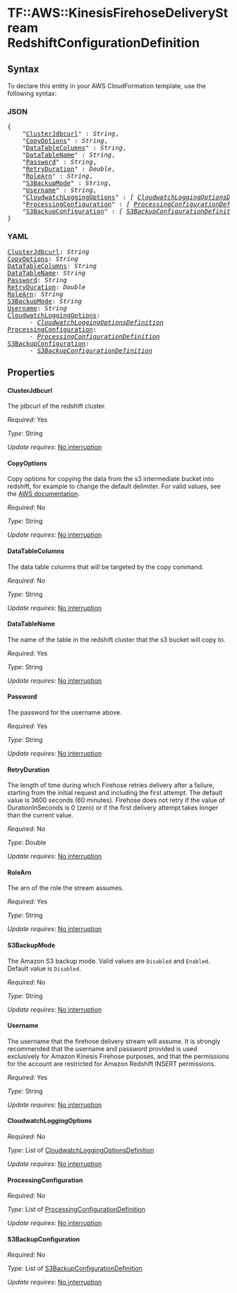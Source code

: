 # TF::AWS::KinesisFirehoseDeliveryStream RedshiftConfigurationDefinition

## Syntax

To declare this entity in your AWS CloudFormation template, use the following syntax:

### JSON

<pre>
{
    "<a href="#clusterjdbcurl" title="ClusterJdbcurl">ClusterJdbcurl</a>" : <i>String</i>,
    "<a href="#copyoptions" title="CopyOptions">CopyOptions</a>" : <i>String</i>,
    "<a href="#datatablecolumns" title="DataTableColumns">DataTableColumns</a>" : <i>String</i>,
    "<a href="#datatablename" title="DataTableName">DataTableName</a>" : <i>String</i>,
    "<a href="#password" title="Password">Password</a>" : <i>String</i>,
    "<a href="#retryduration" title="RetryDuration">RetryDuration</a>" : <i>Double</i>,
    "<a href="#rolearn" title="RoleArn">RoleArn</a>" : <i>String</i>,
    "<a href="#s3backupmode" title="S3BackupMode">S3BackupMode</a>" : <i>String</i>,
    "<a href="#username" title="Username">Username</a>" : <i>String</i>,
    "<a href="#cloudwatchloggingoptions" title="CloudwatchLoggingOptions">CloudwatchLoggingOptions</a>" : <i>[ <a href="cloudwatchloggingoptionsdefinition.md">CloudwatchLoggingOptionsDefinition</a>, ... ]</i>,
    "<a href="#processingconfiguration" title="ProcessingConfiguration">ProcessingConfiguration</a>" : <i>[ <a href="processingconfigurationdefinition.md">ProcessingConfigurationDefinition</a>, ... ]</i>,
    "<a href="#s3backupconfiguration" title="S3BackupConfiguration">S3BackupConfiguration</a>" : <i>[ <a href="s3backupconfigurationdefinition.md">S3BackupConfigurationDefinition</a>, ... ]</i>
}
</pre>

### YAML

<pre>
<a href="#clusterjdbcurl" title="ClusterJdbcurl">ClusterJdbcurl</a>: <i>String</i>
<a href="#copyoptions" title="CopyOptions">CopyOptions</a>: <i>String</i>
<a href="#datatablecolumns" title="DataTableColumns">DataTableColumns</a>: <i>String</i>
<a href="#datatablename" title="DataTableName">DataTableName</a>: <i>String</i>
<a href="#password" title="Password">Password</a>: <i>String</i>
<a href="#retryduration" title="RetryDuration">RetryDuration</a>: <i>Double</i>
<a href="#rolearn" title="RoleArn">RoleArn</a>: <i>String</i>
<a href="#s3backupmode" title="S3BackupMode">S3BackupMode</a>: <i>String</i>
<a href="#username" title="Username">Username</a>: <i>String</i>
<a href="#cloudwatchloggingoptions" title="CloudwatchLoggingOptions">CloudwatchLoggingOptions</a>: <i>
      - <a href="cloudwatchloggingoptionsdefinition.md">CloudwatchLoggingOptionsDefinition</a></i>
<a href="#processingconfiguration" title="ProcessingConfiguration">ProcessingConfiguration</a>: <i>
      - <a href="processingconfigurationdefinition.md">ProcessingConfigurationDefinition</a></i>
<a href="#s3backupconfiguration" title="S3BackupConfiguration">S3BackupConfiguration</a>: <i>
      - <a href="s3backupconfigurationdefinition.md">S3BackupConfigurationDefinition</a></i>
</pre>

## Properties

#### ClusterJdbcurl

The jdbcurl of the redshift cluster.

_Required_: Yes

_Type_: String

_Update requires_: [No interruption](https://docs.aws.amazon.com/AWSCloudFormation/latest/UserGuide/using-cfn-updating-stacks-update-behaviors.html#update-no-interrupt)

#### CopyOptions

Copy options for copying the data from the s3 intermediate bucket into redshift, for example to change the default delimiter. For valid values, see the [AWS documentation](http://docs.aws.amazon.com/firehose/latest/APIReference/API_CopyCommand.html).

_Required_: No

_Type_: String

_Update requires_: [No interruption](https://docs.aws.amazon.com/AWSCloudFormation/latest/UserGuide/using-cfn-updating-stacks-update-behaviors.html#update-no-interrupt)

#### DataTableColumns

The data table columns that will be targeted by the copy command.

_Required_: No

_Type_: String

_Update requires_: [No interruption](https://docs.aws.amazon.com/AWSCloudFormation/latest/UserGuide/using-cfn-updating-stacks-update-behaviors.html#update-no-interrupt)

#### DataTableName

The name of the table in the redshift cluster that the s3 bucket will copy to.

_Required_: Yes

_Type_: String

_Update requires_: [No interruption](https://docs.aws.amazon.com/AWSCloudFormation/latest/UserGuide/using-cfn-updating-stacks-update-behaviors.html#update-no-interrupt)

#### Password

The password for the username above.

_Required_: Yes

_Type_: String

_Update requires_: [No interruption](https://docs.aws.amazon.com/AWSCloudFormation/latest/UserGuide/using-cfn-updating-stacks-update-behaviors.html#update-no-interrupt)

#### RetryDuration

The length of time during which Firehose retries delivery after a failure, starting from the initial request and including the first attempt. The default value is 3600 seconds (60 minutes). Firehose does not retry if the value of DurationInSeconds is 0 (zero) or if the first delivery attempt takes longer than the current value.

_Required_: No

_Type_: Double

_Update requires_: [No interruption](https://docs.aws.amazon.com/AWSCloudFormation/latest/UserGuide/using-cfn-updating-stacks-update-behaviors.html#update-no-interrupt)

#### RoleArn

The arn of the role the stream assumes.

_Required_: Yes

_Type_: String

_Update requires_: [No interruption](https://docs.aws.amazon.com/AWSCloudFormation/latest/UserGuide/using-cfn-updating-stacks-update-behaviors.html#update-no-interrupt)

#### S3BackupMode

The Amazon S3 backup mode.  Valid values are `Disabled` and `Enabled`.  Default value is `Disabled`.

_Required_: No

_Type_: String

_Update requires_: [No interruption](https://docs.aws.amazon.com/AWSCloudFormation/latest/UserGuide/using-cfn-updating-stacks-update-behaviors.html#update-no-interrupt)

#### Username

The username that the firehose delivery stream will assume. It is strongly recommended that the username and password provided is used exclusively for Amazon Kinesis Firehose purposes, and that the permissions for the account are restricted for Amazon Redshift INSERT permissions.

_Required_: Yes

_Type_: String

_Update requires_: [No interruption](https://docs.aws.amazon.com/AWSCloudFormation/latest/UserGuide/using-cfn-updating-stacks-update-behaviors.html#update-no-interrupt)

#### CloudwatchLoggingOptions

_Required_: No

_Type_: List of <a href="cloudwatchloggingoptionsdefinition.md">CloudwatchLoggingOptionsDefinition</a>

_Update requires_: [No interruption](https://docs.aws.amazon.com/AWSCloudFormation/latest/UserGuide/using-cfn-updating-stacks-update-behaviors.html#update-no-interrupt)

#### ProcessingConfiguration

_Required_: No

_Type_: List of <a href="processingconfigurationdefinition.md">ProcessingConfigurationDefinition</a>

_Update requires_: [No interruption](https://docs.aws.amazon.com/AWSCloudFormation/latest/UserGuide/using-cfn-updating-stacks-update-behaviors.html#update-no-interrupt)

#### S3BackupConfiguration

_Required_: No

_Type_: List of <a href="s3backupconfigurationdefinition.md">S3BackupConfigurationDefinition</a>

_Update requires_: [No interruption](https://docs.aws.amazon.com/AWSCloudFormation/latest/UserGuide/using-cfn-updating-stacks-update-behaviors.html#update-no-interrupt)

